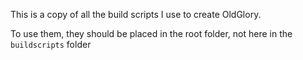 This is a copy of all the build scripts I use to create OldGlory.

To use them, they should be placed in the root folder, not here in the `buildscripts` folder